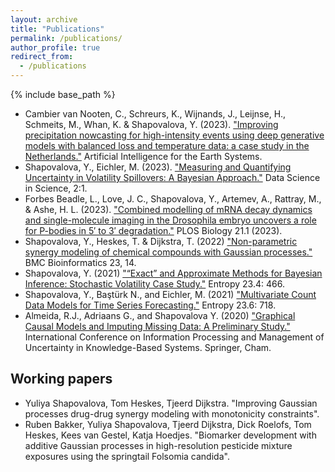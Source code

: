 ```yaml
---
layout: archive
title: "Publications"
permalink: /publications/
author_profile: true
redirect_from:
  - /publications
---
```


{% include base_path %}

* Cambier van Nooten, C., Schreurs, K., Wijnands, J., Leijnse, H., Schmeits, M., Whan, K. & Shapovalova, Y.  (2023). ["Improving precipitation nowcasting for high-intensity events using deep generative models with balanced loss and temperature data: a case study in the Netherlands."](https://doi.org/10.1175/AIES-D-23-0017.1) Artificial Intelligence for the Earth Systems.
* Shapovalova, Y., Eichler, M. (2023). ["Measuring and Quantifying Uncertainty in Volatility Spillovers: A Bayesian Approach."](https://www.tandfonline.com/doi/full/10.1080/26941899.2023.2176379) Data Science in Science, 2:1.
* Forbes Beadle, L., Love, J. C., Shapovalova, Y., Artemev, A., Rattray, M., & Ashe, H. L. (2023). ["Combined modelling of mRNA decay dynamics and single-molecule imaging in the Drosophila embryo uncovers a role for P-bodies in 5′ to 3′ degradation."](https://journals.plos.org/plosbiology/article?id=10.1371/journal.pbio.3001956) PLOS Biology 21.1 (2023).
* Shapovalova, Y., Heskes, T. & Dijkstra, T. (2022) ["Non-parametric synergy modeling of chemical compounds with Gaussian processes."](https://bmcbioinformatics.biomedcentral.com/articles/10.1186/s12859-021-04508-7#citeas) BMC Bioinformatics 23, 14.
* Shapovalova, Y. (2021) ["“Exact” and Approximate Methods for Bayesian Inference: Stochastic Volatility Case Study."](https://www.mdpi.com/1099-4300/23/4/466) Entropy 23.4: 466.
* Shapovalova, Y., Baştürk N., and Eichler, M. (2021) ["Multivariate Count Data Models for Time Series Forecasting."](https://www.mdpi.com/1099-4300/23/6/718) Entropy 23.6: 718.
* Almeida, R.J., Adriaans G., and Shapovalova Y. (2020) ["Graphical Causal Models and Imputing Missing Data: A Preliminary Study."](https://link.springer.com/chapter/10.1007/978-3-030-50146-4_36) International Conference on Information Processing and Management of Uncertainty in Knowledge-Based Systems. Springer, Cham.

Working papers
-------------------------
* Yuliya Shapovalova, Tom Heskes, Tjeerd Dijkstra. "Improving Gaussian processes drug-drug synergy modeling with monotonicity constraints".
* Ruben Bakker, Yuliya Shapovalova, Tjeerd Dijkstra, Dick Roelofs, Tom Heskes, Kees van Gestel, Katja Hoedjes. "Biomarker development with additive Gaussian processes in high-resolution pesticide mixture exposures using the springtail Folsomia candida".

